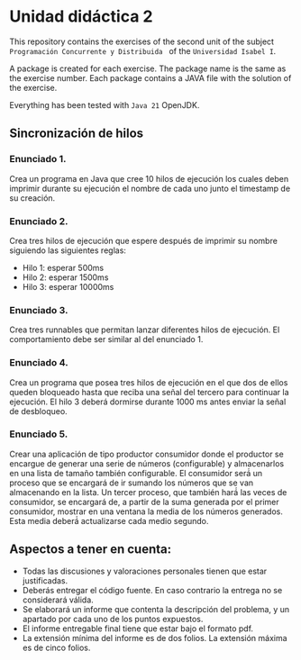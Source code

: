 # Unidad didáctica 2

This repository contains the exercises of the second unit of the subject `Programación Concurrente y Distribuida
` of the `Universidad Isabel I`.

A package is created for each exercise. The package name is the same as the exercise number. Each package contains a
JAVA file with the solution of the exercise.

Everything has been tested with `Java 21` OpenJDK.

## Sincronización de hilos

### Enunciado 1.

Crea un programa en Java que cree 10 hilos de ejecución los cuales
deben imprimir durante su ejecución el nombre de cada uno junto el timestamp de su
creación.

### Enunciado 2.

Crea tres hilos de ejecución que espere después de imprimir su nombre
siguiendo las siguientes reglas:

- Hilo 1: esperar 500ms
- Hilo 2: esperar 1500ms
- Hilo 3: esperar 10000ms

### Enunciado 3.

Crea tres runnables que permitan lanzar diferentes hilos de ejecución. El
comportamiento debe ser similar al del enunciado 1.

### Enunciado 4.

Crea un programa que posea tres hilos de ejecución en el que dos de
ellos queden bloqueado hasta que reciba una señal del tercero para continuar la
ejecución. El hilo 3 deberá dormirse durante 1000 ms antes enviar la señal de
desbloqueo.

### Enunciado 5.

Crear una aplicación de tipo productor consumidor donde el productor se
encargue de generar una serie de números (configurable) y almacenarlos en una lista
de tamaño también configurable. El consumidor será́ un proceso que se encargará de ir
sumando los números que se van almacenando en la lista. Un tercer proceso, que
también hará́ las veces de consumidor, se encargará de, a partir de la suma generada
por el primer consumidor, mostrar en una ventana la media de los números generados.
Esta media deberá́ actualizarse cada medio segundo.

## Aspectos a tener en cuenta:

- Todas las discusiones y valoraciones personales tienen que estar
  justificadas.
- Deberás entregar el código fuente. En caso contrario la entrega no se
  considerará válida.
- Se elaborará un informe que contenta la descripción del problema, y un
  apartado por cada uno de los puntos expuestos.
- El informe entregable final tiene que estar bajo el formato pdf.
- La extensión mínima del informe es de dos folios. La extensión máxima es
  de cinco folios.